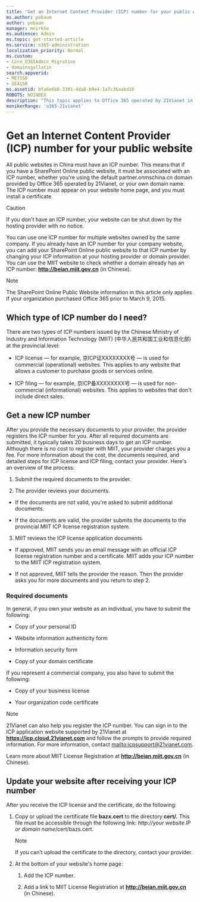 ```yaml
---
title: "Get an Internet Content Provider (ICP) number for your public website"
ms.author: pebaum
author: pebaum
manager: mnirkhe
ms.audience: Admin
ms.topic: get-started-article
ms.service: o365-administration
localization_priority: Normal
ms.custom:
- Core_O365Admin_Migration
- domainsgallatin
search.appverid:
- MET150
- GEA150
ms.assetid: bfa6e6b8-3301-4da8-b9e4-1a7c36aabd10
ROBOTS: NOINDEX
description: "This topic applies to Office 365 operated by 21Vianet in China. This is how you get an Internet Content Provider (ICP) number for your public website."
monikerRange: 'o365-21vianet'
---
```


# Get an Internet Content Provider (ICP) number for your public website

All public websites in China must have an ICP number. This means that if you have a SharePoint Online public website, it must be associated with an ICP number, whether you're using the default partner.onmschina.cn domain provided by Office 365 operated by 21Vianet, or your own domain name. The ICP number must appear on your website home page, and you must install a certificate.
  
> [!CAUTION]
>  If you don't have an ICP number, your website can be shut down by the hosting provider with no notice. 
  
You can use one ICP number for multiple websites owned by the same company. If you already have an ICP number for your company website, you can add your SharePoint Online public website to that ICP number by changing your ICP information at your hosting provider or domain provider. You can use the MIIT website to check whether a domain already has an ICP number: **http://beian.miit.gov.cn** (in Chinese). 
  
> [!NOTE]
> The SharePoint Online Public Website information in this article only applies if your organization purchased Office 365 prior to March 9, 2015. 
  
## Which type of ICP number do I need?

There are two types of ICP numbers issued by the Chinese Ministry of Industry and Information Technology (MIIT) (中华人民共和国工业和信息化部) at the provincial level:
  
- ICP license — for example, 京ICP证XXXXXXXX号 — is used for commercial (operational) websites. This applies to any website that allows a customer to purchase goods or services online. 
    
- ICP filing — for example, 京ICP备XXXXXXXX号 — is used for non-commercial (informational) websites. This applies to websites that don't include direct sales. 
    
## Get a new ICP number

After you provide the necessary documents to your provider, the provider registers the ICP number for you. After all required documents are submitted, it typically takes 20 business days to get an ICP number. Although there is no cost to register with MIIT, your provider charges you a fee. For more information about the cost, the documents required, and detailed steps for ICP license and ICP filing, contact your provider. Here's an overview of the process:
  
1. Submit the required documents to the provider. 
    
2. The provider reviews your documents. 
    
  - If the documents are not valid, you're asked to submit additional documents. 
    
  - If the documents are valid, the provider submits the documents to the provincial MIIT ICP license registration system. 
    
3. MIIT reviews the ICP license application documents. 
    
  - If approved, MIIT sends you an email message with an official ICP license registration number and a certificate. MIIT adds your ICP number to the MIIT ICP registration system.
    
  - If not approved, MIIT tells the provider the reason. Then the provider asks you for more documents and you return to step 2. 
    
### Required documents

In general, if you own your website as an individual, you have to submit the following:
  
- Copy of your personal ID
    
- Website information authenticity form
    
- Information security form
    
- Copy of your domain certificate 
    
If you represent a commercial company, you also have to submit the following: 
  
- Copy of your business license 
    
- Your organization code certificate
    
> [!NOTE]
>  21Vianet can also help you register the ICP number. You can sign in to the ICP application website supported by 21Vianet at **https://icp.cloud.21vianet.com** and follow the prompts to provide required information. For more information, contact [mailto:icpsupport@21vianet.com](mailto:icpsupport@21vianet.com). 
  
Learn more about MIIT License Registration at **http://beian.miit.gov.cn** (in Chinese). 
  
## Update your website after receiving your ICP number

After you receive the ICP license and the certificate, do the following:
  
1. Copy or upload the certificate file **bazx.cert** to the directory **cert/.** This file must be accessible through the following link:  *http://<span></span>your website IP or domain name*/cert/bazs.cert.
    
    > [!NOTE]
    >  If you can't upload the certificate to the directory, contact your provider. 
  
2. At the bottom of your website's home page:
    
    1. Add the ICP number.
    
    2. Add a link to MIIT License Registration at **http://beian.miit.gov.cn** (in Chinese). 
    

